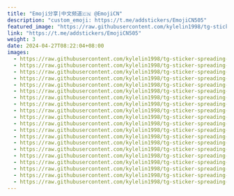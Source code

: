 ```yaml
---
title: "Emoji分享|中文频道🇨🇳 @EmojiCN"
description: "custom_emoji: https://t.me/addstickers/EmojiCN505"
featured_image: "https://raw.githubusercontent.com/kylelin1998/tg-sticker-spreading-worldwide-images/main/img/8f6c89fb-8f16-44ba-98f3-acfbcc5cf280.jpg"
link: "https://t.me/addstickers/EmojiCN505"
weight: 3
date: 2024-04-27T08:22:04+08:00
images:
  - https://raw.githubusercontent.com/kylelin1998/tg-sticker-spreading-worldwide-images/main/img/8f6c89fb-8f16-44ba-98f3-acfbcc5cf280.jpg
  - https://raw.githubusercontent.com/kylelin1998/tg-sticker-spreading-worldwide-images/main/img/5ca5eadc-5c39-4662-9a59-d817c49349a4.jpg
  - https://raw.githubusercontent.com/kylelin1998/tg-sticker-spreading-worldwide-images/main/img/7a0b0552-6911-429f-8e40-520de5c4fccd.jpg
  - https://raw.githubusercontent.com/kylelin1998/tg-sticker-spreading-worldwide-images/main/img/cb1a2af6-6e16-4dba-9b2b-ea397ace4c66.jpg
  - https://raw.githubusercontent.com/kylelin1998/tg-sticker-spreading-worldwide-images/main/img/e3d80926-8474-4618-a402-387566916d68.jpg
  - https://raw.githubusercontent.com/kylelin1998/tg-sticker-spreading-worldwide-images/main/img/c3003069-9e82-4b8b-884a-1b7bda948308.jpg
  - https://raw.githubusercontent.com/kylelin1998/tg-sticker-spreading-worldwide-images/main/img/f07bda3b-5b4b-41c8-9d78-b7d9fecb9a96.jpg
  - https://raw.githubusercontent.com/kylelin1998/tg-sticker-spreading-worldwide-images/main/img/16864cf6-d349-455a-ab41-86e54b8c5b55.jpg
  - https://raw.githubusercontent.com/kylelin1998/tg-sticker-spreading-worldwide-images/main/img/6ba48c68-9ef4-4877-9a0d-3f93cad7c319.jpg
  - https://raw.githubusercontent.com/kylelin1998/tg-sticker-spreading-worldwide-images/main/img/699c94e6-e4c8-4590-9085-8faad74fe1fc.jpg
  - https://raw.githubusercontent.com/kylelin1998/tg-sticker-spreading-worldwide-images/main/img/820febda-ce64-4aad-83dd-a5fe96cbe114.jpg
  - https://raw.githubusercontent.com/kylelin1998/tg-sticker-spreading-worldwide-images/main/img/cc686cf0-9bfe-445a-a2d9-7dbcbc6b0311.jpg
  - https://raw.githubusercontent.com/kylelin1998/tg-sticker-spreading-worldwide-images/main/img/a2882e06-423d-4fe9-94ce-4fe56717fdcc.jpg
  - https://raw.githubusercontent.com/kylelin1998/tg-sticker-spreading-worldwide-images/main/img/df69c227-f6ba-47e8-8d53-d49f58336763.jpg
  - https://raw.githubusercontent.com/kylelin1998/tg-sticker-spreading-worldwide-images/main/img/33a14817-cfcb-47bf-b6e4-7d3287e65072.jpg
  - https://raw.githubusercontent.com/kylelin1998/tg-sticker-spreading-worldwide-images/main/img/3c306bea-21fb-4326-92f1-9b62dd93d670.jpg
  - https://raw.githubusercontent.com/kylelin1998/tg-sticker-spreading-worldwide-images/main/img/2a205eb0-f16f-4ef6-8715-2ed37cd358a5.jpg
  - https://raw.githubusercontent.com/kylelin1998/tg-sticker-spreading-worldwide-images/main/img/05dfdfdb-1152-4c96-b8c2-3c9c063bc359.jpg
  - https://raw.githubusercontent.com/kylelin1998/tg-sticker-spreading-worldwide-images/main/img/0b5581a8-a62c-452f-a954-36850c2bb7c1.jpg
  - https://raw.githubusercontent.com/kylelin1998/tg-sticker-spreading-worldwide-images/main/img/be7a325f-9166-4312-9e99-fba652ec6c45.jpg
---
```


